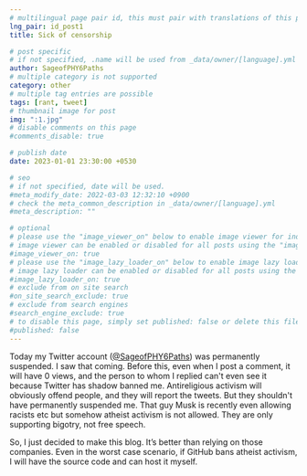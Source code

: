 ```yaml
---
# multilingual page pair id, this must pair with translations of this page. (This name must be unique)
lng_pair: id_post1
title: Sick of censorship

# post specific
# if not specified, .name will be used from _data/owner/[language].yml
author: SageofPHY6Paths
# multiple category is not supported
category: other
# multiple tag entries are possible
tags: [rant, tweet]
# thumbnail image for post
img: ":1.jpg"
# disable comments on this page
#comments_disable: true

# publish date
date: 2023-01-01 23:30:00 +0530

# seo
# if not specified, date will be used.
#meta_modify_date: 2022-03-03 12:32:10 +0900
# check the meta_common_description in _data/owner/[language].yml
#meta_description: ""

# optional
# please use the "image_viewer_on" below to enable image viewer for individual pages or posts (_posts/ or [language]/_posts folders).
# image viewer can be enabled or disabled for all posts using the "image_viewer_posts: true" setting in _data/conf/main.yml.
#image_viewer_on: true
# please use the "image_lazy_loader_on" below to enable image lazy loader for individual pages or posts (_posts/ or [language]/_posts folders).
# image lazy loader can be enabled or disabled for all posts using the "image_lazy_loader_posts: true" setting in _data/conf/main.yml.
#image_lazy_loader_on: true
# exclude from on site search
#on_site_search_exclude: true
# exclude from search engines
#search_engine_exclude: true
# to disable this page, simply set published: false or delete this file
#published: false
---
```


Today my Twitter account (<a href="https://twitter.com/SageofPHY6Paths" target="_blank">@SageofPHY6Paths</a>) was permanently suspended. I saw that coming. Before this, even when I post a comment, it will have 0 views, and the person to whom I replied can't even see it because Twitter has shadow banned me. Antireligious activism will obviously offend people, and they will report the tweets. But they shouldn't have permanently suspended me. That guy Musk is recently even allowing racists etc but somehow atheist activism is not allowed. They are only supporting bigotry, not free speech.

So, I just decided to make this blog. It’s better than relying on those companies. Even in the worst case scenario, if GitHub bans atheist activism, I will have the source code and can host it myself.